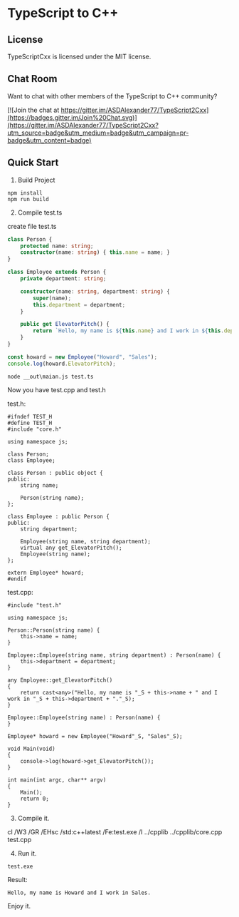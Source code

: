 TypeScript to C++
===========================

License
-------

TypeScriptCxx is licensed under the MIT license.

Chat Room
---------

Want to chat with other members of the TypeScript to C++ community?

[![Join the chat at https://gitter.im/ASDAlexander77/TypeScript2Cxx](https://badges.gitter.im/Join%20Chat.svg)](https://gitter.im/ASDAlexander77/TypeScript2Cxx?utm_source=badge&utm_medium=badge&utm_campaign=pr-badge&utm_content=badge)


Quick Start
-----------

1) Build Project

```
npm install
npm run build
```

2) Compile test.ts

create file test.ts

```TypeScript
class Person {
    protected name: string;
    constructor(name: string) { this.name = name; }
}

class Employee extends Person {
    private department: string;

    constructor(name: string, department: string) {
        super(name);
        this.department = department;
    }

    public get ElevatorPitch() {
        return `Hello, my name is ${this.name} and I work in ${this.department}.`;
    }
}

const howard = new Employee("Howard", "Sales");
console.log(howard.ElevatorPitch);
```

```
node __out\maian.js test.ts
```

Now you have test.cpp and test.h

test.h:
```
#ifndef TEST_H
#define TEST_H
#include "core.h"

using namespace js;

class Person;
class Employee;

class Person : public object {
public:
    string name;

    Person(string name);
};

class Employee : public Person {
public:
    string department;

    Employee(string name, string department);
    virtual any get_ElevatorPitch();
    Employee(string name);
};

extern Employee* howard;
#endif
```

test.cpp:
```
#include "test.h"

using namespace js;

Person::Person(string name) {
    this->name = name;
}

Employee::Employee(string name, string department) : Person(name) {
    this->department = department;
}

any Employee::get_ElevatorPitch()
{
    return cast<any>("Hello, my name is "_S + this->name + " and I work in "_S + this->department + "."_S);
}

Employee::Employee(string name) : Person(name) {
}

Employee* howard = new Employee("Howard"_S, "Sales"_S);

void Main(void)
{
    console->log(howard->get_ElevatorPitch());
}

int main(int argc, char** argv)
{
    Main();
    return 0;
}
```

3) Compile it.

cl /W3 /GR /EHsc /std:c++latest /Fe:test.exe /I ../cpplib ../cpplib/core.cpp test.cpp

4) Run it.

```
test.exe
```

Result:
```
Hello, my name is Howard and I work in Sales.
```

Enjoy it. 
